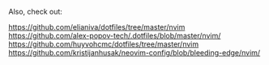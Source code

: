 Also, check out:

https://github.com/elianiva/dotfiles/tree/master/nvim
https://github.com/alex-popov-tech/.dotfiles/blob/master/nvim/
https://github.com/huyvohcmc/dotfiles/tree/master/nvim
https://github.com/kristijanhusak/neovim-config/blob/bleeding-edge/nvim/
